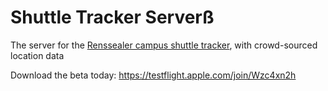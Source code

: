 # Shuttle Tracker Serverß
The server for the [Renssealer campus shuttle tracker](https://github.com/Gerzer/Shuttle-Tracker), with crowd-sourced location data

Download the beta today: https://testflight.apple.com/join/Wzc4xn2h
